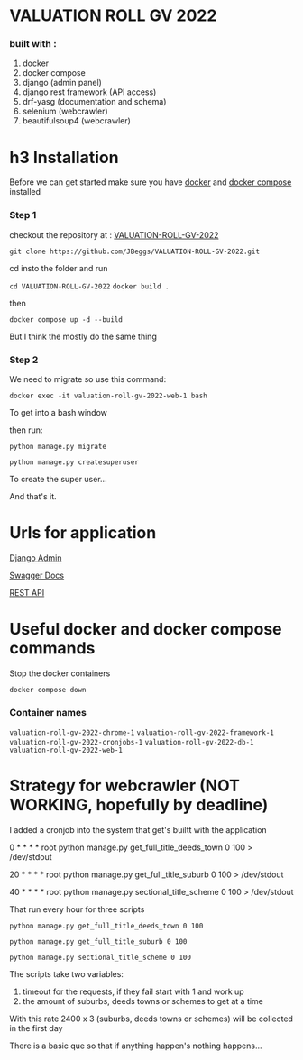 # VALUATION ROLL GV 2022

### built with :

1. docker
2. docker compose
3. django (admin panel)
4. django rest framework (API access)
5. drf-yasg (documentation and schema)
6. selenium (webcrawler)
7. beautifulsoup4 (webcrawler)


# h3 Installation

Before we can get started make sure you have [docker](https://docs.docker.com/engine/install/) and [docker compose](https://docs.docker.com/compose/install/) installed


### Step 1

checkout the repository at : [VALUATION-ROLL-GV-2022](https://github.com/JBeggs/VALUATION-ROLL-GV-2022)

`git clone https://github.com/JBeggs/VALUATION-ROLL-GV-2022.git`

cd insto the folder and run 

`cd VALUATION-ROLL-GV-2022`
`docker build .`

then

`docker compose up -d --build`


But I think the mostly do the same thing

### Step 2

We need to migrate so use this command:

`docker exec -it valuation-roll-gv-2022-web-1 bash`

To get into a bash window

then run:

`python manage.py migrate`

`python manage.py createsuperuser`

To create the super user...

And that's it.

# Urls for application

[Django Admin](http://127.0.0.1:8000/admin/)

[Swagger Docs](http://127.0.0.1:8000/swagger/)

[REST API](http://127.0.0.1:8000/)


# Useful docker and docker compose commands

Stop the docker containers

`docker compose down`

### Container names

`valuation-roll-gv-2022-chrome-1`
`valuation-roll-gv-2022-framework-1`
`valuation-roll-gv-2022-cronjobs-1`
`valuation-roll-gv-2022-db-1`
`valuation-roll-gv-2022-web-1`


# Strategy for webcrawler (NOT WORKING, hopefully by deadline)

I added a cronjob into the system that get's builtt with the application


0 * * * * root python manage.py get_full_title_deeds_town 0 100 > /dev/stdout

20 * * * * root python manage.py get_full_title_suburb 0 100 > /dev/stdout

40 * * * * root python manage.py sectional_title_scheme 0 100 > /dev/stdout


That run every hour for three scripts

`python manage.py get_full_title_deeds_town 0 100`

`python manage.py get_full_title_suburb 0 100`

`python manage.py sectional_title_scheme 0 100`

The scripts take two variables:

1. timeout for the requests, if they fail start with 1 and work up
2. the amount of suburbs, deeds towns or schemes to get at a time

With this rate 2400 x 3 (suburbs, deeds towns or schemes) will be collected in the first day

There is a basic que so that if anything happen's nothing happens...
